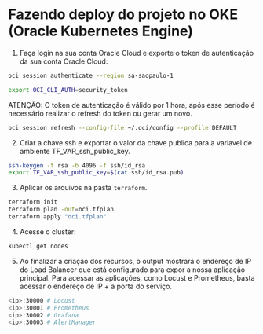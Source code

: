 # Fazendo deploy do projeto no OKE (Oracle Kubernetes Engine)

1. Faça login na sua conta Oracle Cloud e exporte o token de autenticação da sua conta Oracle Cloud:

```bash
oci session authenticate --region sa-saopaulo-1
```
```bash
export OCI_CLI_AUTH=security_token
```

ATENÇÃO: O token de autenticação é válido por 1 hora, após esse período é necessário realizar o refresh do token ou gerar um novo.

```bash
oci session refresh --config-file ~/.oci/config --profile DEFAULT
```

2. Criar a chave ssh e exportar o valor da chave publica para a variavel de ambiente TF_VAR_ssh_public_key.

```bash
ssh-keygen -t rsa -b 4096 -f ssh/id_rsa
export TF_VAR_ssh_public_key=$(cat ssh/id_rsa.pub)
```

3. Aplicar os arquivos na pasta `terraform`.

```bash
terraform init
terraform plan -out=oci.tfplan
terraform apply "oci.tfplan"
```

4. Acesse o cluster:

```bash
kubectl get nodes
```

5. Ao finalizar a criação dos recursos, o output mostrará o endereço de IP do Load Balancer que está configurado para expor a nossa aplicação principal. Para acessar as aplicações, como Locust e Prometheus, basta acessar o endereço de IP + a porta do serviço.

```bash
<ip>:30000 # Locust
<ip>:30001 # Prometheus
<ip>:30002 # Grafana
<ip>:30003 # AlertManager
```